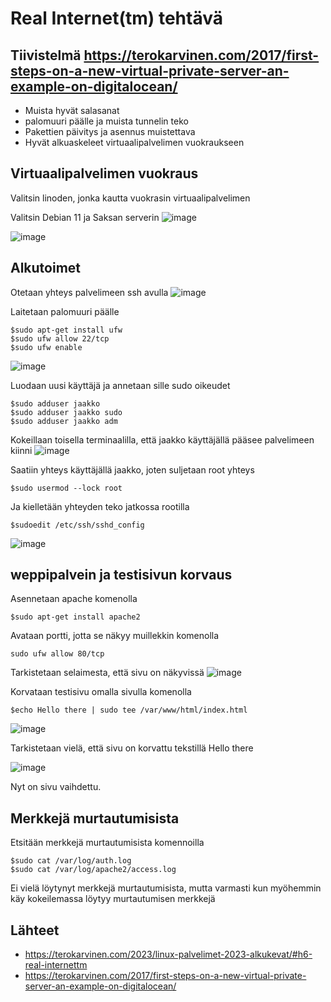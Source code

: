 # Real Internet(tm) tehtävä

## Tiivistelmä https://terokarvinen.com/2017/first-steps-on-a-new-virtual-private-server-an-example-on-digitalocean/

- Muista hyvät salasanat
- palomuuri päälle ja muista tunnelin teko 
- Pakettien päivitys ja asennus muistettava
- Hyvät alkuaskeleet virtuaalipalvelimen vuokraukseen


## Virtuaalipalvelimen vuokraus

Valitsin linoden, jonka kautta vuokrasin virtuaalipalvelimen

Valitsin Debian 11 ja Saksan serverin
![image](https://user-images.githubusercontent.com/112541753/217784555-0226e5e9-51ce-4564-b973-1dfd26736fd4.png)

![image](https://user-images.githubusercontent.com/112541753/217784915-f4cd7655-18fb-4745-ac63-0527a90637a7.png)


## Alkutoimet

Otetaan yhteys palvelimeen ssh avulla
![image](https://user-images.githubusercontent.com/112541753/217785748-0343eb21-93e1-4474-a9fa-7d0f6df4d619.png)

Laitetaan palomuuri päälle

    $sudo apt-get install ufw
    $sudo ufw allow 22/tcp
    $sudo ufw enable
    
![image](https://user-images.githubusercontent.com/112541753/217786763-26db024e-5970-4da0-94f8-3d1d3b1328c7.png)

Luodaan uusi käyttäjä ja annetaan sille sudo oikeudet
    
    $sudo adduser jaakko
    $sudo adduser jaakko sudo
    $sudo adduser jaakko adm
    
 Kokeillaan toisella terminaalilla, että jaakko käyttäjällä pääsee palvelimeen kiinni
 ![image](https://user-images.githubusercontent.com/112541753/217788483-dbf3b638-be68-4fd4-a6c9-f41673ea297f.png)

Saatiin yhteys käyttäjällä jaakko, joten suljetaan root yhteys 

    $sudo usermod --lock root

Ja kielletään yhteyden teko jatkossa rootilla

    $sudoedit /etc/ssh/sshd_config 
 
![image](https://user-images.githubusercontent.com/112541753/217789304-27385da9-8d30-4dbd-8d9e-3b165ad646b9.png)

## weppipalvein ja testisivun korvaus

Asennetaan apache komenolla 
    
    $sudo apt-get install apache2
    
Avataan portti, jotta se näkyy muillekkin komenolla

    sudo ufw allow 80/tcp
    
Tarkistetaan selaimesta, että sivu on näkyvissä
![image](https://user-images.githubusercontent.com/112541753/217790295-f80103fd-956a-4001-970c-095ba4f7f1f7.png)

Korvataan testisivu omalla sivulla komenolla

    $echo Hello there | sudo tee /var/www/html/index.html
    
![image](https://user-images.githubusercontent.com/112541753/217792029-afcee641-4dd5-413d-b31e-c36608f66979.png)

Tarkistetaan vielä, että sivu on korvattu tekstillä Hello there

![image](https://user-images.githubusercontent.com/112541753/217792292-687089ff-e4fb-420a-813d-c9b250ff64b3.png)

Nyt on sivu vaihdettu.
    
## Merkkejä murtautumisista

Etsitään merkkejä murtautumisista komennoilla

    $sudo cat /var/log/auth.log
    $sudo cat /var/log/apache2/access.log

Ei vielä löytynyt merkkejä murtautumisista, mutta varmasti kun myöhemmin käy kokeilemassa löytyy murtautumisen merkkejä


## Lähteet

- https://terokarvinen.com/2023/linux-palvelimet-2023-alkukevat/#h6-real-internettm
- https://terokarvinen.com/2017/first-steps-on-a-new-virtual-private-server-an-example-on-digitalocean/
